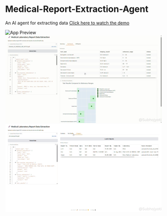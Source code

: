 # Medical-Report-Extraction-Agent
An AI agent for extracting data
[Click here to watch the demo](https://drive.google.com/file/d/1__xttNe4aunEiA694BDJDu-TXp1TulcM/view?usp=sharing)

![App Preview](medical1.png)
![App Preview](medical2.png)
![App Preview](medical3.png)
